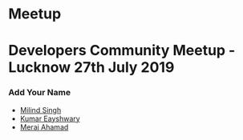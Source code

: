 # Meetup
Developers Community Meetup - Lucknow 27th July 2019 
===========================

### Add Your Name
- [Milind Singh](http://github.com/milindsingh)
- [Kumar Eayshwary](http://github.com/Eayshwary)
- [Meraj Ahamad](https://github.com/merajahamad)

